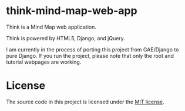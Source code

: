 think-mind-map-web-app
======================

Think is a Mind Map web application.

Think is powered by HTML5, Django, and jQuery.

I am currently in the process of porting this project from GAE/Django to pure Django. If you run the project, please note that only the root and tutorial webpages are working.

# License
The source code in this project is licensed under the [MIT license](http://opensource.org/licenses/mit-license.php).
